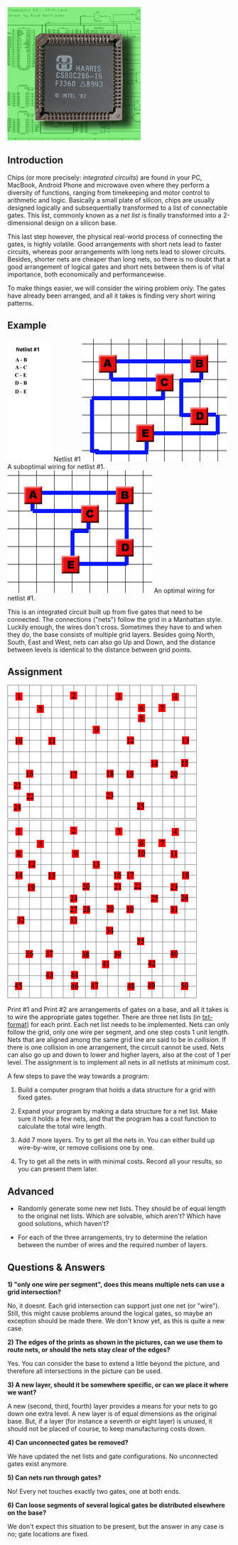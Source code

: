 ![](Chipsandcircuits2.jpg)

## Introduction

Chips (or more precisely: *integrated circuits*) are found in your PC, MacBook, Android Phone and microwave oven where they perform a diversity of functions, ranging from timekeeping and motor control to arithmetic and logic. Basically a small plate of silicon, chips are usually designed logically and subsequentially transformed to a list of connectable gates. This list, commonly known as a *net list* is finally transformed into a 2-dimensional design on a silicon base.


This last step however, the physical real-world process of connecting the gates, is highly volatile. Good arrangements with short nets lead to faster circuits, whereas poor arrangements with long nets lead to slower circuits. Besides, shorter nets are cheaper than long nets, so there is no doubt that a good arrangement of logical gates and short nets between them is of vital importance, both economically and performancewise.


To make things easier, we will consider the wiring problem only. The gates have already been arranged, and all it takes is finding very short wiring patterns.


## Example
![](Netlist1.gif) Netlist #1
![](Cc1_subopt.gif) A suboptimal wiring for netlist #1.
![](Cc1_optim.gif) An optimal wiring for netlist #1.

This is an integrated circuit built up from five gates that need to be connected. The connections ("nets") follow the grid in a Manhattan style. Luckily enough, the wires don't cross. Sometimes they have to and when they do, the base consists of multiple grid layers. Besides going North, South, East and West, nets can also go Up and Down, and the distance between levels is identical to the distance between grid points.


## Assignment

![](Print1.gif)
![](Print2.gif)

Print #1 and Print #2 are arrangements of gates on a base, and all it takes is to wire the appropriate gates together. There are three net lists (in [txt-format](CC_netlists2.txt)) for each print. Each net list needs to be implemented. Nets can only follow the grid, only one wire per segment, and one step costs 1 unit length. Nets that are aligned among the same grid line are said to be in _collision_. If there is one collision in one arrangement, the circuit cannot be used. Nets can also go up and down to lower and higher layers, also at the cost of 1 per level. The assignment is to implement all nets in all netlists at minimum cost.


A few steps to pave the way towards a program:


1) Build a computer program that holds a data structure for a grid with fixed gates. 


2) Expand your program by making a data structure for a net list. Make sure it holds a few nets, and that the program has a cost function to calculate the total wire length.


3) Add 7 more layers. Try to get all the nets in. You can either build up wire-by-wire, or remove collisions one by one. 


4) Try to get all the nets in with minimal costs. Record all your results, so you can present them later.


## Advanced

* Randomly generate some new net lists. They should be of equal length to the original net lists. Which are solvable, which aren't? Which have good solutions, which haven't?

* For each of the three arrangements, try to determine the relation between the number of wires and the required number of layers.


## Questions & Answers

**1) "only one wire per segment", does this means multiple nets can use a grid intersection?**

No, it doesnt. Each grid intersection can support just one net (or "wire"). Still, this might cause problems around the logical gates, so maybe an exception should be made there. We don't know yet, as this is quite a new case.


**2) The edges of the prints as shown in the pictures, can we use them to route nets, or should the nets stay clear of the edges?**

Yes. You can consider the base to extend a little beyond the picture, and therefore all intersections in the picture can be used.


**3) A new layer, should it be somewhere specific, or can we place it where we want?** 

A new (second, third, fourth) layer provides a means for your nets to go down one extra level. A new layer is of equal dimensions as the original base. But, if a layer (for instance a seventh or eight layer) is unused, it should not be placed of course, to keep manufacturing costs down.


**4) Can unconnected gates be removed?**

We have updated the net lists and gate configurations. No unconnected gates exist anymore.


**5) Can nets run through gates?**

No! Every net touches exactly two gates, one at both ends. 


**6) Can loose segments of several logical gates be distributed elsewhere on the base?** 

We don't expect this situation to be present, but the answer in any case is no; gate locations are fixed.
